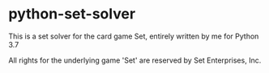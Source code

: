 # python-set-solver

This is a set solver for the card game Set, entirely written by me for Python 3.7

All rights for the underlying game 'Set' are reserved by Set Enterprises, Inc.
